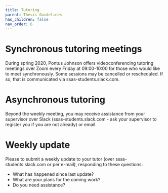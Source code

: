 ```yaml
---
title: Tutoring
parent: Thesis Guidelines
has_children: false
nav_order: 6
---
```


# Synchronous tutoring meetings

During spring 2020, Pontus Johnson offers videoconferencing tutoring meetings over Zoom every Friday at 09:00-10:00 for those who would like to meet synchronously. Some sessions may be cancelled or rescheduled. If so, that is communicated via ssas-students.slack.com. 

# Asynchronous tutoring

Beyond the weekly meeting, you may receive assistance from your supervisor over Slack (ssas-students.slack.com - ask your supervisor to register you if you are not already) or email. 

# Weekly update

Please to submit a weekly update to your tutor (over ssas-students.slack.com or per e-mail), responding to these questions:
- What has happened since last update?
- What are your plans for the coming work?
- Do you need assistance?
